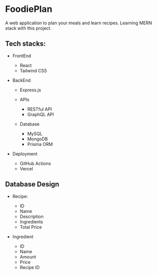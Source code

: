 # FoodiePlan
A web application to plan your meals and learn recipes. 
Learning MERN stack with this project.

## Tech stacks: 
- FrontEnd
    - React
    - Tailwind CSS

- BackEnd
    - Express.js
    - APIs
        - RESTful API
        - GraphQL API
    
    - Database
        - MySQL
        - MongoDB
        - Prisma ORM

- Deployment
    - GitHub Actions
    - Vercel

## Database Design
- Recipe:
    - ID
    - Name
    - Description
    - Ingredients
    - Total Price

- Ingredient
    - ID
    - Name
    - Amount
    - Price
    - Recipe ID


